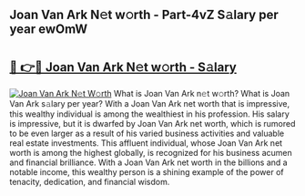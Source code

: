 ## Joan Van Ark N𝚎t w𝚘rth - Part-4vZ S𝚊lary per year ewOmW

# <h2><a href="http://gc0bjt.nevu.top/?p=Joan+Van+Ark">🔗 👉🔴 Joan Van Ark N𝚎t w𝚘rth - S𝚊lary</a></h2>

[![Joan Van Ark N𝚎t W𝚘rth](https://i.imgur.com/Oavwk0R.jpeg)](http://gc0bjt.nevu.top/?p=Joan+Van+Ark)
What is Joan Van Ark n𝚎t w𝚘rth? What is Joan Van Ark s𝚊lary per year?
With a Joan Van Ark net worth that is impressive, this wealthy individual is among the wealthiest in his profession. His salary is impressive, but it is dwarfed by Joan Van Ark net worth, which is rumored to be even larger as a result of his varied business activities and valuable real estate investments. This affluent individual, whose Joan Van Ark net worth is among the highest globally, is recognized for his business acumen and financial brilliance. With a Joan Van Ark net worth in the billions and a notable income, this wealthy person is a shining example of the power of tenacity, dedication, and financial wisdom.
